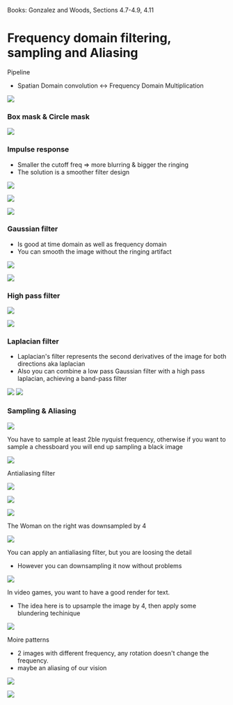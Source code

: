 Books:
  Gonzalez and Woods, Sections 4.7-4.9, 4.11

# Frequency domain filtering, sampling and Aliasing 

Pipeline
- Spatian Domain convolution <-> Frequency Domain Multiplication

![](filtering_pipeling.jpeg)


### Box mask & Circle mask

![](masks.jpeg)

### Impulse response
- Smaller the cutoff freq => more blurring & bigger the ringing
- The solution is a smoother filter design 

![](impulse_response_1.jpeg)

![](impulse_response_2.jpeg)

![](ringing.jpeg)


### Gaussian filter
- Is good at time domain as well as frequency domain
- You can smooth the image without the ringing artifact 

![](gaussian_filter_1.jpeg)

![](gaussian_filter_2.jpeg)

### High pass filter

![](high_pass_filter.jpeg)

![](high_pass_filter_2.jpeg)

### Laplacian filter
- Laplacian's filter represents the second derivatives of the image for both directions aka laplacian
- Also you can combine a low pass Gaussian filter with a high pass laplacian, achieving a band-pass filter

![](laplacian_filter.jpeg)
![](laplacian_2.jpeg)


### Sampling & Aliasing

![](sampling.jpeg)

You have to sample at least 2ble nyquist frequency, otherwise if you want to sample a chessboard you will end up sampling a black image

![](sampling.jpeg)

Antialiasing filter

![](antialiasing.jpeg)

![](antialiasing_2.jpeg)

![](sampling_2.jpeg)

The Woman on the right was downsampled by 4

![](sampling_3.jpeg)

You can apply an antialiasing filter, but you are loosing the detail
- However you can downsampling it now without problems
 
![](sampling_4.jpeg)

In video games, you want to have a good render for text.
- The idea here is to upsample the image by 4, then apply some blundering techinique

![](antialiasing_3.jpeg)


Moire patterns
- 2 images with different frequency, any rotation doesn't change the frequency.
- maybe an aliasing of our vision

![](moire_1.jpeg)

![](moire_2.jpeg)
